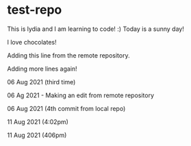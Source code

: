 # test-repo

This is lydia and I am learning to code! :) 
Today is a sunny day!

I love chocolates!

Adding this line from the remote repository.

Adding more lines again!

06 Aug 2021 (third time)

06 Ag 2021 - Making an edit from remote repository

06 Aug 2021 (4th commit from local repo)

11 Aug 2021 (4:02pm)

11 Aug 2021 (406pm)